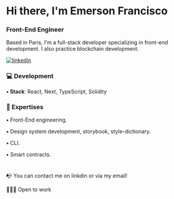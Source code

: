 # Hi there, I'm Emerson Francisco

### Front-End Engineer

Based in Paris, I'm a full-stack developer specializing in front-end development. 
I also practice blockchain development.

[![linkedin](https://img.shields.io/badge/linkedin-0A66C2?style=for-the-badge&logo=linkedin&logoColor=white)](https://www.linkedin.com/in/emerson-francisco-969702216/)

### 💻 Development

**• Stack**: React, Next, TypeScript, Solidity

### 🔎 Expertises
**•** Front-End engineering.

**•** Design system development, storybook, style-dictionary.

**•** CLI.

**•** Smart contracts.
#
📭 You can contact me on linkdin or via my email!

👨🏻‍💻 Open to work 
